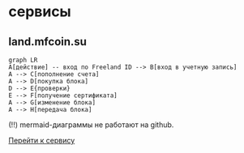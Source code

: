 # сервисы

## land.mfcoin.su

```mermaid
graph LR
A[действие] -- вход по Freeland ID --> B[вход в учетную запись]
A --> C[пополнение счета]
A --> D[покупка блока]
D --> E{проверки}
E --> F[получение сертификата]
A --> G[изменение блока]
A --> H[передача блока]
```

(!!) mermaid-диаграммы не работают на github.

[Перейти к сервису](https://land.mfcoin.su)
